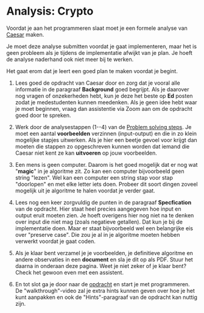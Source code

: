 # Analysis: Crypto

Voordat je aan het programmeren slaat moet je een formele analyse van  [Caesar](/problems/cs50/caesar) maken.

Je moet deze analyse submitten voordat je gaat implementeren, maar het is geen probleem als je tijdens de implementatie afwijkt van je plan. Je hoeft de analyse naderhand ook niet meer bij te werken.

Het gaat erom dat je leert een goed plan te maken voordat je begint.

1. Lees goed de opdracht van Caesar door en zorg dat je vooral alle informatie in de paragraaf **Background** goed begrijpt. Als je daarover nog vragen of onzekerheden hebt, kun je deze het beste op **Ed** posten zodat je medestudenten kunnen meedenken. Als je geen idee hebt waar je moet beginnen, vraag dan assistentie via Zoom aan om de opdracht goed door te spreken.

2. Werk door de analysestappen (1--4) van de [Problem solving steps](/steps). Je moet een aantal **voorbeelden** verzinnen (input-output) en die in zo klein mogelijke stapjes uitwerken. Als je hier een beetje gevoel voor krijgt dan moeten die stappen zo opgeschreven kunnen worden dat iemand die Caesar niet kent ze kan **uitvoeren** op jouw voorbeelden. 

3. Een mens is geen computer. Daarom is het goed mogelijk dat er nog wat "**magic**" in je algoritme zit. Zo kan een computer bijvoorbeeld geen string "lezen". Wel kan een computer een string stap voor stap "doorlopen" en met elke letter iets doen. Probeer dit soort dingen zoveel mogelijk uit je algoritme te halen voordat je verder gaat.

4. Lees nog een keer zorgvuldig de punten in de paragraaf **Specfication** van de opdracht. Hier staat heel precies aangegeven hoe input en output eruit moeten zien. Je hoeft overigens hier nog niet na te denken over input die niet mag (zoals negatieve getallen). Dat kun je bij de implementatie doen. Maar er staat bijvoorbeeld wel een belangrijke eis over "preserve case". Die zou je al in je algoritme moeten hebben verwerkt voordat je gaat coden.

5. Als je klaar bent verzamel je je voorbeelden, je definitieve algoritme en andere observaties in een **document** en sla je dit op als PDF. Stuur het daarna in onderaan deze pagina. Weet je niet zeker of je klaar bent? Check het gewoon even met een assistent.

6. En tot slot ga je door naar de [opdracht](/problems/cs50/caesar) en start je met programmeren. De "walkthrough"-video zal je extra hints kunnen geven over hoe je het kunt aanpakken en ook de "Hints"-paragraaf van de opdracht kan nuttig zijn.
